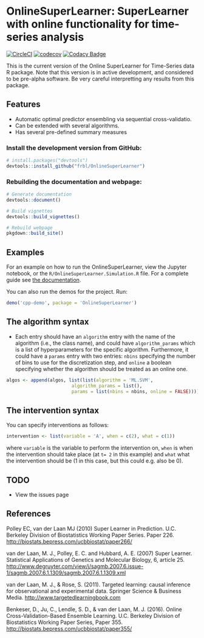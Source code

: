 # OnlineSuperLearner: SuperLearner with online functionality for time-series analysis

[![CircleCI](https://circleci.com/gh/frbl/OnlineSuperLearner.svg?style=svg&circle-token=5badec7bf5e36f14cb653dae793d9495eeb540b3)](https://circleci.com/gh/frbl/onlinesuperlearner)
[![codecov](https://codecov.io/gh/frbl/OnlineSuperLearner/branch/master/graph/badge.svg?token=1s11gjN38m)](https://codecov.io/gh/frbl/OnlineSuperLearner)
[![Codacy Badge](https://api.codacy.com/project/badge/Grade/adb6ba75281742f59ff610611cfad947)](https://www.codacy.com/app/frbl/OnlineSuperLearner?utm_source=github.com&amp;utm_medium=referral&amp;utm_content=frbl/OnlineSuperLearner&amp;utm_campaign=Badge_Grade)

This is the current version of the Online SuperLearner for Time-Series data R package. Note that this version is in active development, and considered to be pre-alpha software. Be very careful interpretting any results from this package. 

## Features

* Automatic optimal predictor ensembling via sequential cross-validatio.
* Can be extended with several algorithms.
* Has several pre-defined summary measures

### Install the development version from GitHub:

```r
# install.packages("devtools")
devtools::install_github("frbl/OnlineSuperLearner")
```
[devtools]: https://github.com/hadley/devtools

### Rebuilding the documentation and webpage:
``` R
# Generate documentation
devtools::document()

# Build vignettes
devtools::build_vignettes()

# Rebuild webpage
pkgdown::build_site()
```

## Examples 

For an example on how to run the OnlineSuperLearner, view the Jupyter notebook, or the `R/OnlineSuperLearner.Simulation.R` file. For a complete guide see [the documentation](https://frbl.eu/OnlineSuperLearner).

[Jupyter]: http://jupyter.org/

You can also run the demos for the project. Run:
``` R
demo('cpp-demo', package = 'OnlineSuperLearner')
```

## The algorithm syntax
- Each entry should have an `algorithm` entry with the name of the algorithm (i.e., the class name), and could have `algorithm_params` which is a list of hyperparameters for the specific algorithm. Furthermore, it could have a `params` entry with two entries: `nbins` specifying the number of bins to use for the discretization step, and `online` a boolean specifying whether the algorithm should be treated as an online one.
``` R
algos <- append(algos, list(list(algorithm = 'ML.SVM',
                        algorithm_params = list(),
                        params = list(nbins = nbins, online = FALSE))))
```

## The intervention syntax
You can specify interventions as follows:

``` R
intervention <- list(variable = 'A', when = c(2), what = c(1))
```

where `variable` is the variable to perform the intervention on, `when` is when the intervention should take place (at `t= 2` in this example) and `what` what the intervention should be (1 in this case, but this could e.g. also be 0).

## TODO

* View the issues page

## References 

Polley EC, van der Laan MJ (2010) Super Learner in Prediction. U.C. Berkeley Division of Biostatistics Working Paper Series. Paper 226. <http://biostats.bepress.com/ucbbiostat/paper266/>

van der Laan, M. J., Polley, E. C. and Hubbard, A. E. (2007) Super Learner. Statistical Applications of Genetics and Molecular Biology, 6, article 25. <http://www.degruyter.com/view/j/sagmb.2007.6.issue-1/sagmb.2007.6.1.1309/sagmb.2007.6.1.1309.xml>

van der Laan, M. J., & Rose, S. (2011). Targeted learning: causal inference for observational and experimental data. Springer Science & Business Media. <http://www.targetedlearningbook.com>

Benkeser, D., Ju, C., Lendle, S. D., & van der Laan, M. J. (2016). Online Cross-Validation-Based Ensemble Learning. U.C. Berkeley Division of Biostatistics Working Paper Series, Paper 355. <http://biostats.bepress.com/ucbbiostat/paper355/>
